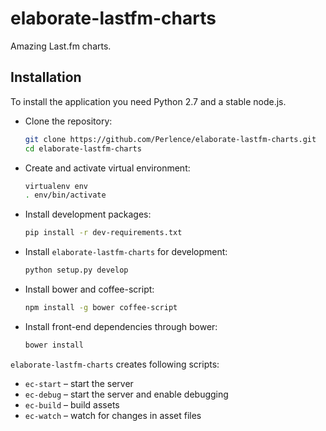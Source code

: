 elaborate-lastfm-charts
=======================

Amazing Last.fm charts.

Installation
------------

To install the application you need Python 2.7 and a stable node.js.

-   Clone the repository:

    ```bash
    git clone https://github.com/Perlence/elaborate-lastfm-charts.git
    cd elaborate-lastfm-charts
    ```

-   Create and activate virtual environment:

    ```bash
    virtualenv env
    . env/bin/activate
    ```

-   Install development packages:

    ```bash
    pip install -r dev-requirements.txt
    ```

-   Install `elaborate-lastfm-charts` for development:

    ```bash
    python setup.py develop
    ```

-   Install bower and coffee-script:

    ```bash
    npm install -g bower coffee-script
    ```

-   Install front-end dependencies through bower:

    ```bash
    bower install
    ```

`elaborate-lastfm-charts` creates following scripts:

-   `ec-start` &ndash; start the server
-   `ec-debug` &ndash; start the server and enable debugging
-   `ec-build` &ndash; build assets
-   `ec-watch` &ndash; watch for changes in asset files
